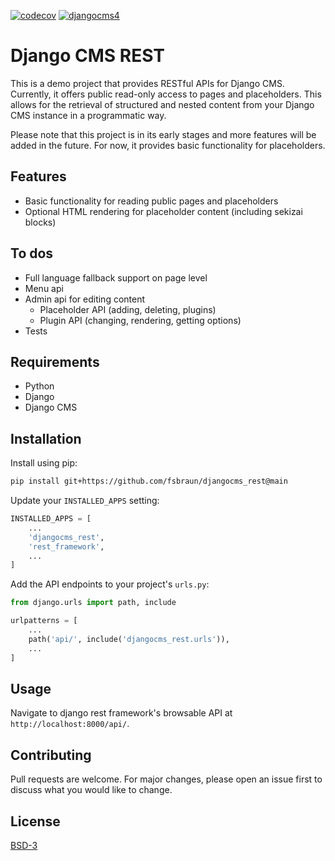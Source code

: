 [![codecov](https://codecov.io/gh/fsbraun/djangocms-rest/graph/badge.svg?token=RKQJL8L8BT)](https://codecov.io/gh/fsbraun/djangocms-rest)
[![djangocms4]( https://img.shields.io/badge/django%20CMS-4-blue.svg)](https://www.django-cms.org/en/)

# Django CMS REST

This is a demo project that provides RESTful APIs for Django CMS. Currently, it offers public read-only access to pages and placeholders. This allows for the retrieval of structured and nested content from your Django CMS instance in a programmatic way.

Please note that this project is in its early stages and more features will be added in the future. For now, it provides basic functionality for placeholders.

## Features

- Basic functionality for reading public pages and placeholders
- Optional HTML rendering for placeholder content (including sekizai blocks)

## To dos

- Full language fallback support on page level
- Menu api
- Admin api for editing content
  - Placeholder API (adding, deleting, plugins)
  - Plugin API (changing, rendering, getting options)
- Tests

## Requirements

- Python
- Django
- Django CMS

## Installation

Install using pip:

```bash
pip install git+https://github.com/fsbraun/djangocms_rest@main
```

Update your `INSTALLED_APPS` setting:

```python
INSTALLED_APPS = [
    ...
    'djangocms_rest',
    'rest_framework',
    ...
]
```

Add the API endpoints to your project's `urls.py`:

```python
from django.urls import path, include

urlpatterns = [
    ...
    path('api/', include('djangocms_rest.urls')),
    ...
]
```

## Usage

Navigate to django rest framework's browsable API at `http://localhost:8000/api/`.

## Contributing

Pull requests are welcome. For major changes, please open an issue first to discuss what you would
like to change.

## License

[BSD-3](https://github.com/fsbraun/djangocms-rest/blob/main/LICENSE)
